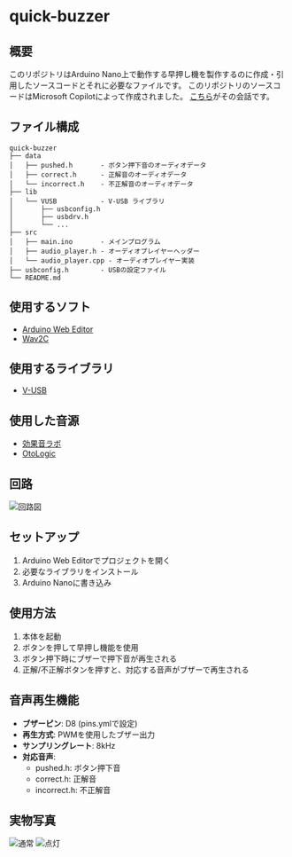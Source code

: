 # quick-buzzer

## 概要
このリポジトリはArduino Nano上で動作する早押し機を製作するのに作成・引用したソースコードとそれに必要なファイルです。
このリポジトリのソースコードはMicrosoft Copilotによって作成されました。
[こちら](https://copilot.microsoft.com/shares/pnHkYBDkBwXsRy7J9ifzT)がその会話です。

## ファイル構成
```
quick-buzzer
├── data
│   ├── pushed.h       - ボタン押下音のオーディオデータ
│   ├── correct.h      - 正解音のオーディオデータ
│   └── incorrect.h    - 不正解音のオーディオデータ
├── lib
│   └── VUSB           - V-USB ライブラリ
│       ├── usbconfig.h
│       ├── usbdrv.h
│       └── ...
├── src
│   ├── main.ino       - メインプログラム
│   ├── audio_player.h - オーディオプレイヤーヘッダー
│   └── audio_player.cpp - オーディオプレイヤー実装
├── usbconfig.h        - USBの設定ファイル
└── README.md
```

## 使用するソフト
- [Arduino Web Editor](https://create.arduino.cc/editor)
- [Wav2C](https://guilhermerodrigues680.github.io/wav2c-online)

## 使用するライブラリ
- [V-USB](https://github.com/obdev/v-usb)

## 使用した音源
- [効果音ラボ](https://soundeffect-lab.info/)
- [OtoLogic](https://otologic.jp/)

## 回路
![回路図]()

## セットアップ
1. Arduino Web Editorでプロジェクトを開く
2. 必要なライブラリをインストール
3. Arduino Nanoに書き込み

## 使用方法
1. 本体を起動
2. ボタンを押して早押し機能を使用
3. ボタン押下時にブザーで押下音が再生される
4. 正解/不正解ボタンを押すと、対応する音声がブザーで再生される

## 音声再生機能
- **ブザーピン**: D8 (pins.ymlで設定)
- **再生方式**: PWMを使用したブザー出力
- **サンプリングレート**: 8kHz
- **対応音声**:
  - pushed.h: ボタン押下音
  - correct.h: 正解音
  - incorrect.h: 不正解音

## 実物写真
![通常]()
![点灯]()